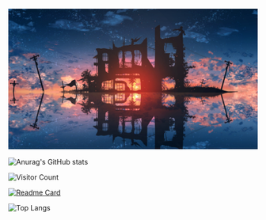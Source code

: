 ![cover](images/cover.jpg)

![Anurag's GitHub stats](https://github-readme-stats.vercel.app/api?username=Stardust-math&show_icons=true&theme=transparent)

![Visitor Count](https://profile-counter.glitch.me/Stardust-math/count.svg)

[![Readme Card](https://github-readme-stats.vercel.app/api/pin/?username=Stardust-math&repo=Stardust-math.github.io)](https://github.com/anuraghazra/github-readme-stats)

![Top Langs](https://github-readme-stats.vercel.app/api/top-langs/?username=Stardust-math&hide_progress=true)
